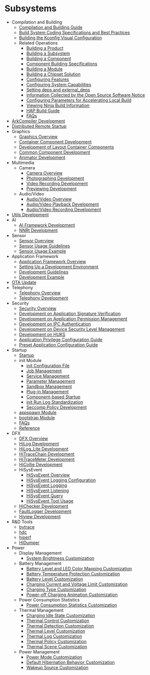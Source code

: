 #  Subsystems

- Compilation and Building
    - [Compilation and Building Guide](subsys-build-all.md)
    - [Build System Coding Specifications and Best Practices](subsys-build-gn-coding-style-and-best-practice.md)
    - [Building the Kconfig Visual Configuration](subsys-build-gn-kconfig-visual-config-guide.md)
    - Related Operations
      - [Building a Product](subsys-build-product.md)
      - [Building a Subsystem](subsys-build-subsystem.md)
      - [Building a Component](subsys-build-component.md)
      - [Component Building Specifications](subsys-build-component-building-rules.md)
      - [Building a Module](subsys-build-module.md)
      - [Building a Chipset Solution](subsys-build-chip_solution.md)
      - [Configuring Features](subsys-build-feature.md)
      - [Configuring System Capabilities](subsys-build-syscap.md)
      - [Setting deps and external_deps](subsys-build-reference.md)
      - [Information Collected by the Open Source Software Notice](subsys-build-reference.md)
      - [Configuring Parameters for Accelerating Local Build](subsys-build-reference.md)
      - [Viewing Ninja Build Information](subsys-build-reference.md)
      - [HAP Build Guide](subsys-build-gn-hap-compilation-guide.md)
      - [FAQs](subsys-build-FAQ.md)
- [ArkCompiler Development](subsys-arkcompiler-guide.md)
- [Distributed Remote Startup](subsys-remote-start.md)
- Graphics
  - [Graphics Overview](subsys-graphics-overview.md)
  - [Container Component Development](subsys-graphics-container-guide.md)
  - [Development of Layout Container Components](subsys-graphics-layout-guide.md)
  - [Common Component Development](subsys-graphics-common-guide.md)
  - [Animator Development](subsys-graphics-animation-guide.md)
- Multimedia
  - Camera
    - [Camera Overview](subsys-multimedia-camera-overview.md)
    - [Photographing Development](subsys-multimedia-camera-photo-guide.md)
    - [Video Recording Development](subsys-multimedia-camera-record-guide.md)
    - [Previewing Development](subsys-multimedia-camera-preview-guide.md)
  - Audio/Video
    - [Audio/Video Overview](subsys-multimedia-video-overview.md)
    - [Audio/Video Playback Development](subsys-multimedia-video-play-guide.md)
    - [Audio/Video Recording Development](subsys-multimedia-video-record-guide.md)
- [Utils Development](subsys-utils-guide.md)
- AI
    - [AI Framework Development](subsys-ai-aiframework-devguide.md)
    - [NNRt Development](subsys-ai-nnrt-guide.md)
- Sensor
  - [Sensor Overview](subsys-sensor-overview.md)
  - [Sensor Usage Guidelines](subsys-sensor-guide.md)
  - [Sensor Usage Example](subsys-sensor-demo.md)
- Application Framework
  - [Application Framework Overview](subsys-application-framework-overview.md)
  - [Setting Up a Development Environment](subsys-application-framework-envbuild.md)
  - [Development Guidelines](subsys-application-framework-guide.md)
  - [Development Example](subsys-application-framework-demo.md)
- [OTA Update](subsys-ota-guide.md)
- Telephony
  - [Telephony Overview](subsys-tel-overview.md)
  - [Telephony Development](subsys-tel-guide.md)
- Security
  - [Security Overview](subsys-security-overview.md)
  - [Development on Application Signature Verification](subsys-security-sigverify.md)
  - [Development on Application Permission Management](subsys-security-rightmanagement.md)
  - [Development on IPC Authentication](subsys-security-communicationverify.md)
  - [Development on Device Security Level Management](subsys-security-devicesecuritylevel.md)
  - [Development on HUKS](subsys-security-huks-guide.md)
  - [Application Privilege Configuration Guide](subsys-app-privilege-config-guide.md)
  - [Preset Application Configuration Guide](subsys-preinstall-app-config-guide.md)
- Startup
  - [Startup](subsys-boot-overview.md)
  - init Module
      - [init Configuration File](subsys-boot-init-cfg.md)
      - [Job Management](subsys-boot-init-jobs.md)
      - [Service Management](subsys-boot-init-service.md)
      - [Parameter Management](subsys-boot-init-sysparam.md)
      - [Sandbox Management](subsys-boot-init-sandbox.md)
      - [Plug-in Management](subsys-boot-init-plugin.md)
      - [Component-based Startup](subsys-boot-init-sub-unit.md)
      - [init Run Log Standardization](subsys-boot-init-log.md)
      - [Seccomp Policy Development](subsys-boot-init-seccomp.md)
  - [appspawn Module](subsys-boot-appspawn.md)
  - [bootstrap Module](subsys-boot-bootstrap.md)
  - [FAQs](subsys-boot-faqs.md)
  - [Reference](subsys-boot-ref.md)
- DFX
  - [DFX Overview](subsys-dfx-overview.md)
  - [HiLog Development](subsys-dfx-hilog-rich.md)
  - [HiLog\_Lite Development](subsys-dfx-hilog-lite.md)
  - [HiTraceChain Development](subsys-dfx-hitracechain.md)
  - [HiTraceMeter Development](subsys-dfx-hitracemeter.md)
  - [HiCollie Development](subsys-dfx-hicollie.md)
  - HiSysEvent
    - [HiSysEvent Overview](subsys-dfx-hisysevent-overview.md)
    - [HiSysEvent Logging Configuration](subsys-dfx-hisysevent-logging-config.md)
    - [HiSysEvent Logging](subsys-dfx-hisysevent-logging.md)
    - [HiSysEvent Listening](subsys-dfx-hisysevent-listening.md)
    - [HiSysEvent Query](subsys-dfx-hisysevent-query.md)
    - [HiSysEvent Tool Usage](subsys-dfx-hisysevent-tool.md)
  - [HiChecker Development](subsys-dfx-hichecker.md)
  - [FaultLogger Development](subsys-dfx-faultlogger.md)
  - [Hiview Development](subsys-dfx-hiview.md)
- R&D Tools
  - [bytrace](subsys-toolchain-bytrace-guide.md)
  - [hdc](subsys-toolchain-hdc-guide.md)
  - [hiperf](subsys-toolchain-hiperf.md)
  - [HiDumper](subsys-dfx-hidumper.md)
- Power
    - Display Management
        - [System Brightness Customization](subsys-power-brightness-customization.md)
    - Battery Management
        - [Battery Level and LED Color Mapping Customization](subsys-power-level-LED-color.md)
        - [Battery Temperature Protection Customization](subsys-power-temperature-protection.md)
        - [Battery Level Customization](subsys-power-battery-level-customization.md)
        - [Charging Current and Voltage Limit Customization](subsys-power-charge-current-voltage-limit.md)
        - [Charging Type Customization](subsys-power-charge-type-customization.md)
        - [Power-off Charging Animation Customization](subsys-power-poweroff-charge-animation.md)
    - Power Consumption Statistics
        - [Power Consumption Statistics Customization](subsys-power-stats-power-average-customization.md)
    - Thermal Management
        - [Charging Idle State Customization](subsys-thermal_charging_idle_state.md)
        - [Thermal Control Customization](subsys-thermal_control.md)
        - [Thermal Detection Customization](subsys-thermal_detection.md)
        - [Thermal Level Customization](subsys-thermal_level.md)
        - [Thermal Log Customization](subsys-thermal_log.md)
        - [Thermal Policy Customization](subsys-thermal_policy.md)
        - [Thermal Scene Customization](subsys-thermal_scene.md)
    - Power Management
        - [Power Mode Customization](subsys-power-mode-customization.md)
        - [Default Hibernation Behavior Customization](subsys-power-default-sleep-behavior-customization.md)
        - [Wakeup Source Customization](subsys-power-wakeup-source-customization.md)